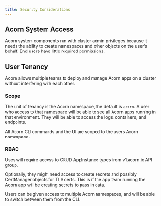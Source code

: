 ```yaml
---
title: Security Considerations
---
```


## Acorn System Access

Acorn system components run with cluster admin privileges because it needs the ability to create namespaces and other objects on the user's behalf. End users have little required permissions.

## User Tenancy

Acorn allows multiple teams to deploy and manage Acorn apps on a cluster without interfering with each other.

### Scope

The unit of tenancy is the Acorn namespace, the default is `acorn`. A user who access to that namespace will be able to see all Acorn apps running in that environment. They will be able to access the logs, containers, and endpoints.

All Acorn CLI commands and the UI are scoped to the users Acorn namespace.

### RBAC

Uses will require access to CRUD AppInstance types from v1.acorn.io API group.

Optionally, they might need access to create secrets and possibly CertManager objects for TLS certs. This is if the app team running the Acorn app will be creating secrets to pass in data.

Users can be given access to multiple Acorn namespaces, and will be able to switch between them from the CLI.
